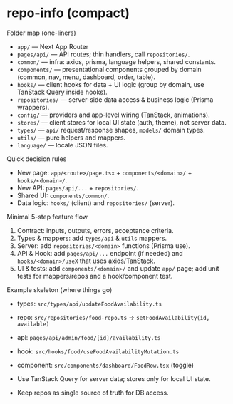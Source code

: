 # repo-info (compact)

Folder map (one-liners)

- `app/` — Next App Router
- `pages/api/` — API routes; thin handlers, call `repositories/`.
- `common/` — infra: axios, prisma, language helpers, shared constants.
- `components/` — presentational components grouped by domain (common, nav, menu, dashboard, order, table).
- `hooks/` — client hooks for data + UI logic (group by domain, use TanStack Query inside hooks).
- `repositories/` — server-side data access & business logic (Prisma wrappers).
- `config/` — providers and app-level wiring (TanStack, animations).
- `stores/` — client stores for local UI state (auth, theme), not server data.
- `types/` — `api/` request/response shapes, `models/` domain types.
- `utils/` — pure helpers and mappers.
- `language/` — locale JSON files.

Quick decision rules

- New page: `app/<route>/page.tsx` + `components/<domain>/` + `hooks/<domain>/`.
- New API: `pages/api/...` + `repositories/`.
- Shared UI: `components/common/`.
- Data logic: `hooks/` (client) and `repositories/` (server).

Minimal 5-step feature flow

1. Contract: inputs, outputs, errors, acceptance criteria.
2. Types & mappers: add `types/api` & `utils` mappers.
3. Server: add `repositories/<domain>` functions (Prisma use).
4. API & Hook: add `pages/api/...` endpoint (if needed) and `hooks/<domain>/useX` that uses axios/TanStack.
5. UI & tests: add `components/<domain>/` and update `app/` page; add unit tests for mappers/repos and a hook/component test.

Example skeleton (where things go)

- types: `src/types/api/updateFoodAvailability.ts`
- repo: `src/repositories/food-repo.ts` -> `setFoodAvailability(id, available)`
- api: `pages/api/admin/food/[id]/availability.ts`
- hook: `src/hooks/food/useFoodAvailabilityMutation.ts`
- component: `src/components/dashboard/FoodRow.tsx` (toggle)

- Use TanStack Query for server data; stores only for local UI state.
- Keep repos as single source of truth for DB access.
